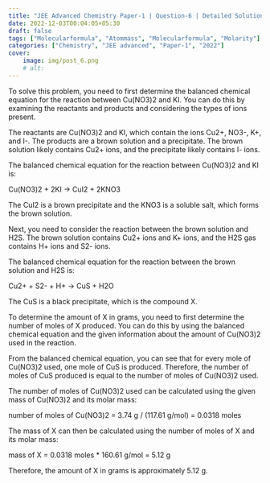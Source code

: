 ```yaml
---
title: "JEE Advanced Chemistry Paper-1 | Question-6 | Detailed Solution"
date: 2022-12-03T00:04:05+05:30
draft: false
tags: ["Molecularformula", "Atommass", "Molecularformula", "Molarity"]
categories: ["Chemistry", "JEE advanced", "Paper-1", "2022"]
cover: 
    image: img/post_6.png
    # alt: 
---
```

To solve this problem, you need to first determine the balanced chemical equation for the reaction between Cu(NO3)2 and KI. You can do this by examining the reactants and products and considering the types of ions present.

The reactants are Cu(NO3)2 and KI, which contain the ions Cu2+, NO3-, K+, and I-. The products are a brown solution and a precipitate. The brown solution likely contains Cu2+ ions, and the precipitate likely contains I- ions.

The balanced chemical equation for the reaction between Cu(NO3)2 and KI is:

Cu(NO3)2 + 2KI → CuI2 + 2KNO3

The CuI2 is a brown precipitate and the KNO3 is a soluble salt, which forms the brown solution.

Next, you need to consider the reaction between the brown solution and H2S. The brown solution contains Cu2+ ions and K+ ions, and the H2S gas contains H+ ions and S2- ions.

The balanced chemical equation for the reaction between the brown solution and H2S is:

Cu2+ + S2- + H+ → CuS + H2O

The CuS is a black precipitate, which is the compound X.

To determine the amount of X in grams, you need to first determine the number of moles of X produced. You can do this by using the balanced chemical equation and the given information about the amount of Cu(NO3)2 used in the reaction.

From the balanced chemical equation, you can see that for every mole of Cu(NO3)2 used, one mole of CuS is produced. Therefore, the number of moles of CuS produced is equal to the number of moles of Cu(NO3)2 used.

The number of moles of Cu(NO3)2 used can be calculated using the given mass of Cu(NO3)2 and its molar mass:

number of moles of Cu(NO3)2 = 3.74 g / (117.61 g/mol) = 0.0318 moles

The mass of X can then be calculated using the number of moles of X and its molar mass:

mass of X = 0.0318 moles * 160.61 g/mol = 5.12 g

Therefore, the amount of X in grams is approximately 5.12 g.
